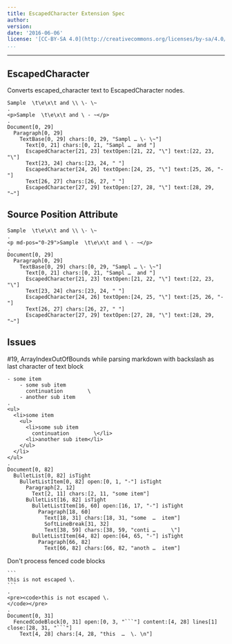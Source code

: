 ```yaml
---
title: EscapedCharacter Extension Spec
author:
version:
date: '2016-06-06'
license: '[CC-BY-SA 4.0](http://creativecommons.org/licenses/by-sa/4.0/)'
...
```


---

## EscapedCharacter

Converts escaped_character text to EscapedCharacter nodes.

```````````````````````````````` example EscapedCharacter: 1
Sample  \t\e\x\t and \\ \- \~
.
<p>Sample  \t\e\x\t and \ - ~</p>
.
Document[0, 29]
  Paragraph[0, 29]
    TextBase[0, 29] chars:[0, 29, "Sampl … \- \~"]
      Text[0, 21] chars:[0, 21, "Sampl …  and "]
      EscapedCharacter[21, 23] textOpen:[21, 22, "\"] text:[22, 23, "\"]
      Text[23, 24] chars:[23, 24, " "]
      EscapedCharacter[24, 26] textOpen:[24, 25, "\"] text:[25, 26, "-"]
      Text[26, 27] chars:[26, 27, " "]
      EscapedCharacter[27, 29] textOpen:[27, 28, "\"] text:[28, 29, "~"]
````````````````````````````````


## Source Position Attribute

```````````````````````````````` example(Source Position Attribute: 1) options(src-pos)
Sample  \t\e\x\t and \\ \- \~
.
<p md-pos="0-29">Sample  \t\e\x\t and \ - ~</p>
.
Document[0, 29]
  Paragraph[0, 29]
    TextBase[0, 29] chars:[0, 29, "Sampl … \- \~"]
      Text[0, 21] chars:[0, 21, "Sampl …  and "]
      EscapedCharacter[21, 23] textOpen:[21, 22, "\"] text:[22, 23, "\"]
      Text[23, 24] chars:[23, 24, " "]
      EscapedCharacter[24, 26] textOpen:[24, 25, "\"] text:[25, 26, "-"]
      Text[26, 27] chars:[26, 27, " "]
      EscapedCharacter[27, 29] textOpen:[27, 28, "\"] text:[28, 29, "~"]
````````````````````````````````


## Issues

#19, ArrayIndexOutOfBounds while parsing markdown with backslash as last character of text block

```````````````````````````````` example Issues: 1
- some item
    - some sub item
      continuation        \
    - another sub item
.
<ul>
  <li>some item
    <ul>
      <li>some sub item
        continuation        \</li>
      <li>another sub item</li>
    </ul>
  </li>
</ul>
.
Document[0, 82]
  BulletList[0, 82] isTight
    BulletListItem[0, 82] open:[0, 1, "-"] isTight
      Paragraph[2, 12]
        Text[2, 11] chars:[2, 11, "some item"]
      BulletList[16, 82] isTight
        BulletListItem[16, 60] open:[16, 17, "-"] isTight
          Paragraph[18, 60]
            Text[18, 31] chars:[18, 31, "some  …  item"]
            SoftLineBreak[31, 32]
            Text[38, 59] chars:[38, 59, "conti …     \"]
        BulletListItem[64, 82] open:[64, 65, "-"] isTight
          Paragraph[66, 82]
            Text[66, 82] chars:[66, 82, "anoth …  item"]
````````````````````````````````


Don't process fenced code blocks

```````````````````````````````` example Issues: 2
```
this is not escaped \. 
```
.
<pre><code>this is not escaped \. 
</code></pre>
.
Document[0, 31]
  FencedCodeBlock[0, 31] open:[0, 3, "```"] content:[4, 28] lines[1] close:[28, 31, "```"]
    Text[4, 28] chars:[4, 28, "this  …  \. \n"]
````````````````````````````````


